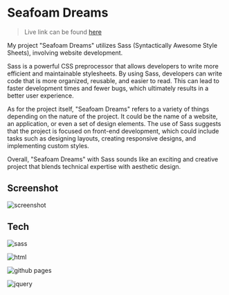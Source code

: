 # Seafoam Dreams

> Live link can be found [here](https://codelikeagirl29.github.io/seafoam-dreams/)

My project "Seafoam Dreams" utilizes Sass (Syntactically Awesome Style Sheets), involving website development.

Sass is a powerful CSS preprocessor that allows developers to write more efficient and maintainable stylesheets. By using Sass, developers can write code that is more organized, reusable, and easier to read. This can lead to faster development times and fewer bugs, which ultimately results in a better user experience.

As for the project itself, "Seafoam Dreams" refers to a variety of things depending on the nature of the project. It could be the name of a website, an application, or even a set of design elements. The use of Sass suggests that the project is focused on front-end development, which could include tasks such as designing layouts, creating responsive designs, and implementing custom styles.

Overall, "Seafoam Dreams" with Sass sounds like an exciting and creative project that blends technical expertise with aesthetic design.

## Screenshot
![screenshot](https://res.cloudinary.com/codelikeagirl29/image/upload/v1681586988/Seafoam-Dreams_ln8sgn.png)

## Tech
![sass](https://camo.githubusercontent.com/7436ecde5696a856dd865d3fc81fa2612054f468e12fdb5d591e7a19a46fc9f7/68747470733a2f2f696d672e736869656c64732e696f2f7374617469632f76313f7374796c653d666f722d7468652d6261646765266d6573736167653d5361737326636f6c6f723d434336363939266c6f676f3d53617373266c6f676f436f6c6f723d464646464646266c6162656c3d)

![html](https://camo.githubusercontent.com/d2da7e7ec8424780720101d4853c64dffb81dc69dfdd25a0ce88cdb3848bbc6f/68747470733a2f2f696d672e736869656c64732e696f2f7374617469632f76313f7374796c653d666f722d7468652d6261646765266d6573736167653d48544d4c3526636f6c6f723d453334463236266c6f676f3d48544d4c35266c6f676f436f6c6f723d464646464646266c6162656c3d)

![github pages](https://camo.githubusercontent.com/537f0cf35d92693f01c2a3bd4de8f2e5b0d8666c0a96df4bbd91e6842862f69b/68747470733a2f2f696d672e736869656c64732e696f2f7374617469632f76313f7374796c653d666f722d7468652d6261646765266d6573736167653d4769744875622b506167657326636f6c6f723d323232323232266c6f676f3d4769744875622b5061676573266c6f676f436f6c6f723d464646464646266c6162656c3d)

![jquery](https://camo.githubusercontent.com/fd87758fc59a55844627fb6067a253aa4e35da509789a55be28311b0a09eb6cf/68747470733a2f2f696d672e736869656c64732e696f2f7374617469632f76313f7374796c653d666f722d7468652d6261646765266d6573736167653d6a517565727926636f6c6f723d303736394144266c6f676f3d6a5175657279266c6f676f436f6c6f723d464646464646266c6162656c3d)
